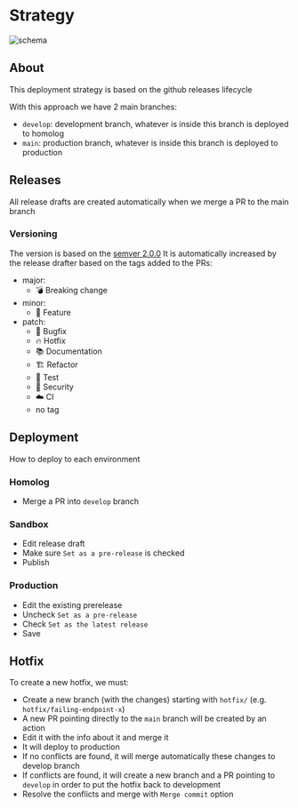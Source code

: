 # Strategy
![schema](https://github.com/o-mago/deployment-strategy/assets/23153316/87ad45ab-3cbf-42b2-b600-d19b1f8b06ce)



## About
This deployment strategy is based on the github releases lifecycle

With this approach we have 2 main branches:
- `develop`: development branch, whatever is inside this branch is deployed to homolog
- `main`: production branch, whatever is inside this branch is deployed to production

## Releases
All release drafts are created automatically when we merge a PR to the main branch

### Versioning
The version is based on the [semver 2.0.0](https://semver.org/)
It is automatically increased by the release drafter based on the tags added to the PRs:
- major:
    - 💣 Breaking change
- minor:
    - 🚀 Feature
- patch:
    - 🐛 Bugfix
    - 🔥 Hotfix
    - 📚 Documentation
    - 🏗️ Refactor
    - 🧪 Test
    - 🚨 Security
    - ☁️ CI
    - no tag

## Deployment
How to deploy to each environment

### Homolog
- Merge a PR into `develop` branch

### Sandbox
- Edit release draft
- Make sure `Set as a pre-release` is checked
- Publish

### Production
- Edit the existing prerelease
- Uncheck `Set as a pre-release`
- Check `Set as the latest release`
- Save

## Hotfix
To create a new hotfix, we must:
- Create a new branch (with the changes) starting with `hotfix/` (e.g. `hotfix/failing-endpoint-x`)
- A new PR pointing directly to the `main` branch will be created by an action
- Edit it with the info about it and merge it
- It will deploy to production
- If no conflicts are found, it will merge automatically these changes to develop branch
- If conflicts are found, it will create a new branch and a PR pointing to `develop` in order to put the hotfix back to development
- Resolve the conflicts and merge with `Merge commit` option
